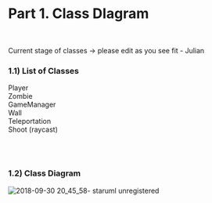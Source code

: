 <h1>Part 1. Class DIagram</h1>
<br>

Current stage of classes -> please edit  as you see fit - Julian


<h3>1.1) List of Classes</h3>
Player <br>
Zombie <br>
GameManager <br>
Wall <br>
Teleportation <br>
Shoot (raycast)<br>

<br><br>
<h3>1.2) Class Diagram</h3>

![2018-09-30 20_45_58- staruml unregistered](https://user-images.githubusercontent.com/38480615/46266081-12b85480-c4f2-11e8-8081-c31bd8bf0669.png)
